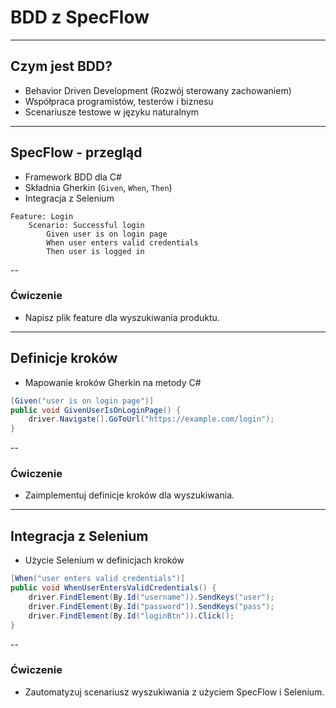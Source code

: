 # BDD z SpecFlow
---
## Czym jest BDD?
- Behavior Driven Development (Rozwój sterowany zachowaniem)
- Współpraca programistów, testerów i biznesu
- Scenariusze testowe w języku naturalnym
---
## SpecFlow - przegląd
- Framework BDD dla C#
- Składnia Gherkin (`Given`, `When`, `Then`)
- Integracja z Selenium

```gherkin
Feature: Login
    Scenario: Successful login
        Given user is on login page
        When user enters valid credentials
        Then user is logged in
```
--
### Ćwiczenie
- Napisz plik feature dla wyszukiwania produktu.
---
## Definicje kroków
- Mapowanie kroków Gherkin na metody C#

```csharp
[Given("user is on login page")]
public void GivenUserIsOnLoginPage() {
    driver.Navigate().GoToUrl("https://example.com/login");
}
```
--
### Ćwiczenie
- Zaimplementuj definicje kroków dla wyszukiwania.
---
## Integracja z Selenium
- Użycie Selenium w definicjach kroków

```csharp
[When("user enters valid credentials")]
public void WhenUserEntersValidCredentials() {
    driver.FindElement(By.Id("username")).SendKeys("user");
    driver.FindElement(By.Id("password")).SendKeys("pass");
    driver.FindElement(By.Id("loginBtn")).Click();
}
```
--
### Ćwiczenie
- Zautomatyzuj scenariusz wyszukiwania z użyciem SpecFlow i Selenium.